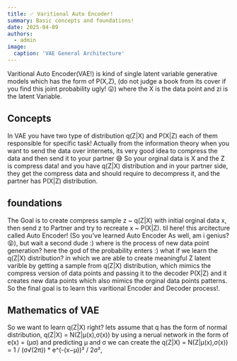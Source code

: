 ```yaml
---
title: ✅ Varitional Auto Encoder!
summary: Basic concepts and foundations!
date: 2025-04-09
authors:
  - admin
image:
  caption: 'VAE General Architecture'
---
```

Varitional Auto Encoder(VAE!) is kind of single latent variable generative models which has the form of P(X,Z), (do not judge a book from its cover if you find this joint probability ugly! 😛) where the X is the data point and zi is the latent Variable.
## Concepts
In VAE you have two type of distribution q(Z|X) and P(X|Z) each of them responsible for specific task!
Actually from the information theory when you want to send the data over internets, its very good idea to compress the data and then send it to your partner 😅 So your orginal data is X and the Z is compress data! and you have q(Z|X) distribution and in your partner side, they get the compress data and should require to decompress it, and the partner has P(X|Z) distribution.

## foundations
The Goal is to create compress sample z ~ q(Z|X) with initial orginal data x, then send z to Partner and try to recreate x ~ P(X|Z). til here! this arcitecture called Auto Encoder! (So you've learned Auto Encoder As well, am i genius?😝), but wait a second dude :) where is the process of new data point generation? here the god of the probability enters :) what if we learn the q(Z|X) distribution? in which we are able to create meaningful Z latent varible by getting a sample from q(Z|X) distribution, which mimics the compress version of data points and passing it to the decoder P(X|Z) and it creates new data points which also mimics the orginal data points patterns. So the final goal is to learn this varitional Encoder and Decoder process!.

## Mathematics of VAE
So we want to learn q(Z|X) right? lets assume that q has the form of normal distribution, q(Z|X) = N(Z|&mu;(x),&sigma;(x))
by using a nerual network in the form of e(x) = (&mu;&sigma;) and predicting &mu; and &sigma; we can create the q(Z|X) = N(Z|&mu;(x),&sigma;(x)) = 1 / (σ√(2π)) * e^(-(x−μ))² / 2σ²,

